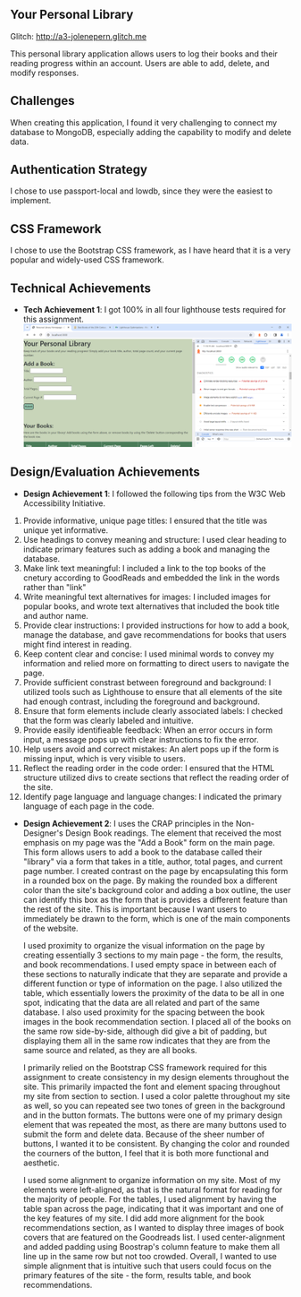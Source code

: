 ## Your Personal Library

Glitch: http://a3-jolenepern.glitch.me

This personal library application allows users to log their books and their reading progress within an account. Users are able to add, delete, and modify responses. 

## Challenges
When creating this application, I found it very challenging to connect my database to MongoDB, especially adding the capability to modify and delete data.  

## Authentication Strategy
I chose to use passport-local and lowdb, since they were the easiest to implement.

## CSS Framework
I chose to use the Bootstrap CSS framework, as I have heard that it is a very popular and widely-used CSS framework. 

## Technical Achievements
- **Tech Achievement 1**: I got 100% in all four lighthouse tests required for this assignment.
![Lighthouse Tech Achievement](public/images/lighthouse.png)

## Design/Evaluation Achievements
- **Design Achievement 1**: I followed the following tips from the W3C Web Accessibility Initiative.
1. Provide informative, unique page titles: I ensured that the title was unique yet informative. 
2. Use headings to convey meaning and structure: I used clear heading to indicate primary features such as adding a book and managing the database. 
3. Make link text meaningful: I included a link to the top books of the cnetury according to GoodReads and embedded the link in the words rather than "link"
4. Write meaningful text alternatives for images: I included images for popular books, and wrote text alternatives that included the book title and author name. 
5. Provide clear instructions: I provided instructions for how to add a book, manage the database, and gave recommendations for books that users might find interest in reading. 
6. Keep content clear and concise: I used minimal words to convey my information and relied more on formatting to direct users to navigate the page. 
7. Provide sufficient constrast between foreground and background: I utilized tools such as Lighthouse to ensure that all elements of the site had enough contrast, including the foreground and background. 
8. Ensure that form elements include clearly associated labels: I checked that the form was clearly labeled and intuitive. 
9. Provide easily identifieable feedback: When an error occurs in form input, a message pops up with clear instructions to fix the error. 
10. Help users avoid and correct mistakes: An alert pops up if the form is missing input, which is very visible to users.
11. Reflect the reading order in the code order: I ensured that the HTML structure utilized divs to create sections that reflect the reading order of the site. 
12. Identify page language and language changes: I indicated the primary language of each page in the code. 

- **Design Achievement 2**: I uses the CRAP principles in the Non-Designer's Design Book readings. 
  The element that received the most emphasis on my page was the "Add a Book" form on the main page. This form allows users to add a book to the database called their "library" via a form that takes in a title, author, total pages, and current page number. I created contrast on the page by encapsulating this form in a rounded box on the page. By making the rounded box a different color than the site's background color and adding a box outline, the user can identify this box as the form that is provides a different feature than the rest of the site. This is important because I want users to immediately be drawn to the form, which is one of the main components of the website. 

  I used proximity to organize the visual information on the page by creating essentially 3 sections to my main page - the form, the results, and book recommendations. I used empty space in between each of these sections to naturally indicate that they are separate and provide a different function or type of information on the page. I also utilized the table, which essentially lowers the proximity of the data to be all in one spot, indicating that the data are all related and part of the same database. I also used proximity for the spacing between the book images in the book recommendation section. I placed all of the books on the same row side-by-side, although did give a bit of padding, but displaying them all in the same row indicates that they are from the same source and related, as they are all books.   

  I primarily relied on the Bootstrap CSS framework required for this assignment to create consistency in my design elements throughout the site. This primarily impacted the font and element spacing throughout my site from section to section. I used a color palette throughout my site as well, so you can repeated see two tones of green in the background and in the button formats. The buttons were one of my primary design element that was repeated the most, as there are many buttons used to submit the form and delete data. Because of the sheer number of buttons, I wanted it to be consistent. By changing the color and rounded the courners of the button, I feel that it is both more functional and aesthetic. 

  I used some alignment to organize information on my site. Most of my elements were left-aligned, as that is the natural format for reading for the majority of people. For the tables, I used alignment by having the table span across the page, indicating that it was important and one of the key features of my site. I did add more alignment for the book recommendations section, as I wanted to display three images of book covers that are featured on the Goodreads list. I used center-alignment and added padding using Boostrap's column feature to make them all line up in the same row but not too crowded. Overall, I wanted to use simple alignment that is intuitive such that users could focus on the primary features of the site - the form, results table, and book recommendations. 